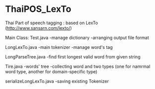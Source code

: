 # ThaiPOS_LexTo
Thai Part of speech tagging : based on LexTo (http://www.sansarn.com/lexto/)

Main Class: Test.java
-manage dictionary
-arranging output file format

LongLexTo.java
-main tokenizer
-manage word's tag

LongParseTree.java
-find first longest valid word from given string

Tire.java
-words' tree
-collecting word and two types (one for namrmal word type, another for domain-specific type)

serializeLongLexTo.java
-saving existing Tokenizer
